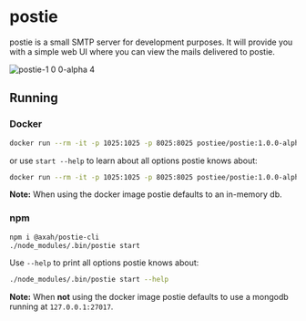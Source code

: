 # postie

postie is a small SMTP server for development purposes. It will provide you with a simple web UI where you can view the mails delivered to postie.

![postie-1 0 0-alpha 4](https://user-images.githubusercontent.com/512692/73296125-641d4480-4209-11ea-88f7-eecf4addec18.jpg)

## Running

### Docker

```sh
docker run --rm -it -p 1025:1025 -p 8025:8025 postiee/postie:1.0.0-alpha.5-1
```

or use `start --help` to learn about all options postie knows about:

```sh
docker run --rm -it -p 1025:1025 -p 8025:8025 postiee/postie:1.0.0-alpha.5-1 start --help
```

**Note:** When using the docker image postie defaults to an in-memory db.

### npm

```sh
npm i @axah/postie-cli
./node_modules/.bin/postie start
```

Use `--help` to print all options postie knows about:

```sh
./node_modules/.bin/postie start --help
```

**Note:** When **not** using the docker image postie defaults to use a mongodb running at `127.0.0.1:27017`.
